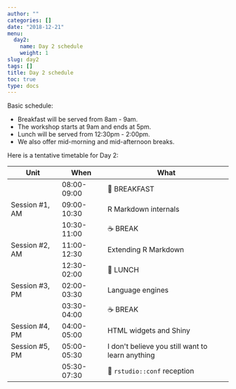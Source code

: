 ```yaml
---
author: ""
categories: []
date: "2018-12-21"
menu:
  day2:
    name: Day 2 schedule
    weight: 1
slug: day2
tags: []
title: Day 2 schedule
toc: true
type: docs
---
```


Basic schedule:

- Breakfast will be served from 8am - 9am. 
- The workshop starts at 9am and ends at 5pm.
- Lunch will be served from 12:30pm - 2:00pm.
- We also offer mid-morning and mid-afternoon breaks.

Here is a tentative timetable for Day 2:

| Unit          | When          | What   |
|---------------|---------------|--------|
|                | 08:00-09:00   |:doughnut: BREAKFAST|
| Session #1, AM  | 09:00-10:30   | R Markdown internals |
|               | 10:30-11:00 |:coffee: BREAK   |
| Session #2, AM  | 11:00-12:30 | Extending R Markdown |
|               | 12:30-02:00  |:fork_and_knife: LUNCH |
| Session #3, PM  | 02:00-03:30   | Language engines |
|              | 03:30-04:00   |:coffee: BREAK   |
| Session #4, PM   | 04:00-05:00   | HTML widgets and Shiny |
| Session #5, PM  | 05:00-05:30  | I don't believe you still want to learn anything |
|               |05:30-07:30 | :tropical_drink: `rstudio::conf` reception |
